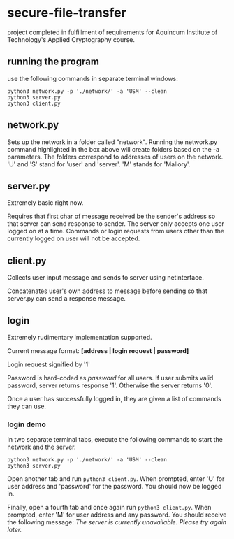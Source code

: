 # secure-file-transfer
project completed in fulfillment of requirements for Aquincum Institute of Technology's Applied Cryptography course.

## running the program

use the following commands in separate terminal windows:
```
python3 network.py -p './network/' -a 'USM' --clean
python3 server.py
python3 client.py
```

## network.py
Sets up the network in a folder called "network". Running the network.py command
highlighted in the box above will create folders based on the -a
parameters. The folders correspond to addresses of users on the network.
'U' and 'S' stand for 'user' and 'server'. 'M' stands for 'Mallory'. 
## server.py
Extremely basic right now.

Requires that first char of message received be the sender's
address so that server can send response to sender. The server only 
accepts one user logged on at a time. Commands or login requests from
users other than the currently logged on user will not be accepted.

## client.py
Collects user input message and sends to server using netinterface.

Concatenates user's own address to message before sending so that server.py
can send a response message.

## login
Extremely rudimentary implementation supported.

Current message format: **[address | login request | password]**

Login request signified by '1'

Password is hard-coded as *password* for all users. If user submits valid password, server returns response '1'. Otherwise the 
server returns '0'.

Once a user has successfully logged in, they are given a list of commands they can use.

### login demo
In two separate terminal tabs, execute the following commands
to start the network and the server.
```
python3 network.py -p './network/' -a 'USM' --clean
python3 server.py
```
Open another tab and run ```python3 client.py```.
When prompted, enter 'U' for user address and 'password' for the password.
You should now be logged in.

Finally, open a fourth tab and once again run ```python3 client.py```.
When prompted, enter 'M' for user address and any password.
You should receive the following message: *The server is currently unavailable. Please try again later.*
